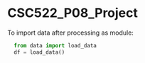 # CSC522_P08_Project

To import data after processing as module:
```python
  from data import load_data
  df = load_data()
```
